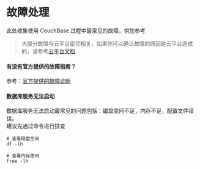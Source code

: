 # 故障处理

此处收集使用 CouchBase 过程中最常见的故障，供您参考

> 大部分故障与云平台密切相关，如果你可以确认故障的原因是云平台造成的，请参考[云平台文档](https://support.websoft9.com/docs/faq/zh/tech-instance.html)

#### 有没有官方提供的故障指南？

参考：[官方提供的故障诊断](https://docs.couchbase.com/server/6.0/manage/troubleshoot/troubleshoot.html)

#### 数据库服务无法启动

数据库服务无法启动最常见的问题包括：磁盘空间不足，内存不足，配置文件错误。  
建议先通过命令进行排查  

```shell
# 查看磁盘空间
df -lh

# 查看内存使用
free -lh
```